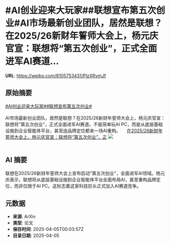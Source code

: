 # #AI创业迎来大玩家##联想宣布第五次创业#AI市场最新创业团队，居然是联想？在2025/26新财年誓师大会上，杨元庆官宣：联想将“第五次创业”，正式全面进军AI赛道...

**URL**: https://weibo.com/6105753431/PlzXRvmJf

## 原始摘要

<a href="https://m.weibo.cn/search?containerid=231522type%3D1%26t%3D10%26q%3D%23AI%E5%88%9B%E4%B8%9A%E8%BF%8E%E6%9D%A5%E5%A4%A7%E7%8E%A9%E5%AE%B6%23&amp;extparam=%23AI%E5%88%9B%E4%B8%9A%E8%BF%8E%E6%9D%A5%E5%A4%A7%E7%8E%A9%E5%AE%B6%23" data-hide=""><span class="surl-text">#AI创业迎来大玩家#</span></a><a href="https://m.weibo.cn/search?containerid=231522type%3D1%26t%3D10%26q%3D%23%E8%81%94%E6%83%B3%E5%AE%A3%E5%B8%83%E7%AC%AC%E4%BA%94%E6%AC%A1%E5%88%9B%E4%B8%9A%23&amp;extparam=%23%E8%81%94%E6%83%B3%E5%AE%A3%E5%B8%83%E7%AC%AC%E4%BA%94%E6%AC%A1%E5%88%9B%E4%B8%9A%23" data-hide=""><span class="surl-text">#联想宣布第五次创业#</span></a><br><br>AI市场最新创业团队，居然是联想？在2025/26新财年誓师大会上，杨元庆官宣：联想将“第五次创业”，正式全面进军AI赛道。不是简单玩AI PC，而是从底层基础设施到企业智能体平台，甚至连品牌定位都来一场AI重构。 <a href="https://weibo.com/ttarticle/p/show?id=2309405151431396295351" data-hide=""><span class="url-icon"><img style="width: 1rem;height: 1rem" src="https://h5.sinaimg.cn/upload/2015/09/25/3/timeline_card_small_article_default.png" referrerpolicy="no-referrer"></span><span class="surl-text">在2025/26新财年誓师大会上，杨元庆官宣：联想将“第五次创业”，正</span></a> <img style="" src="https://tvax1.sinaimg.cn/large/006Fd7o3gy1i03uskz6unj30rs0fmwiw.jpg" referrerpolicy="no-referrer"><br><br>

## AI 摘要

联想在2025/26新财年誓师大会上宣布启动"第五次创业"，全面进军AI领域。杨元庆表示，联想将从底层基础设施到企业智能体平台全面布局AI，甚至重构品牌定位，而非仅限于AI PC。这标志着这家科技巨头正式加入AI赛道竞争。

## 元数据

- **来源**: ArXiv
- **类型**: 论文
- **保存时间**: 2025-04-05T00:03:57Z
- **目录日期**: 2025-04-05
